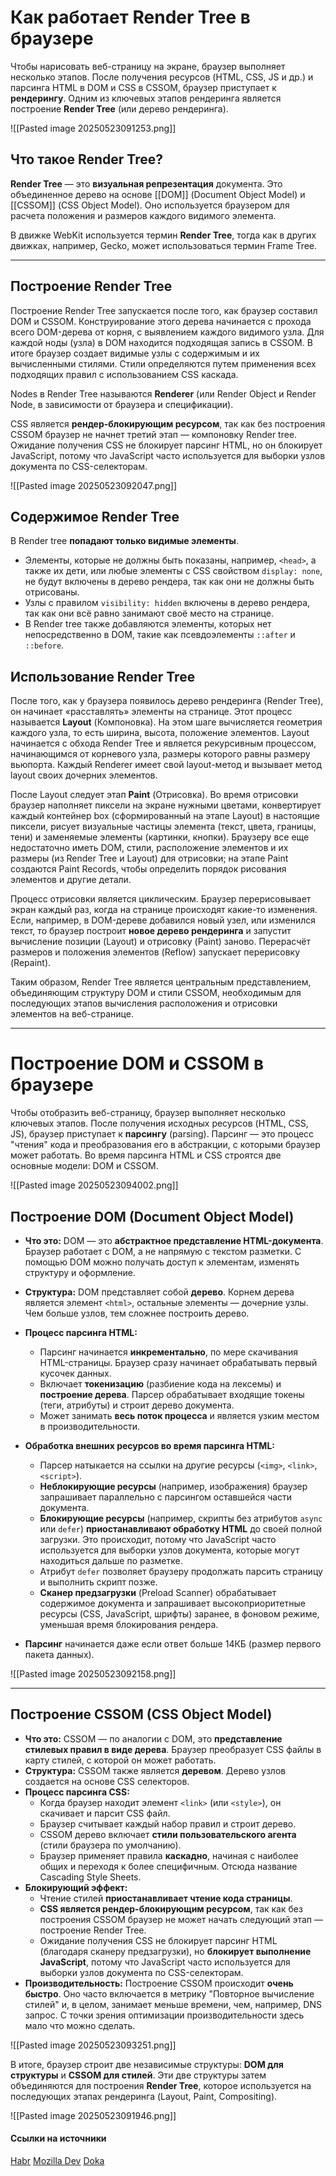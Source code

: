 # Как работает Render Tree в браузере

Чтобы нарисовать веб-страницу на экране, браузер выполняет несколько этапов. После получения ресурсов (HTML, CSS, JS и др.) и парсинга HTML в DOM и CSS в CSSOM, браузер приступает к **рендерингу**. Одним из ключевых этапов рендеринга является построение **Render Tree** (или дерево рендеринга).

![[Pasted image 20250523091253.png]]

## Что такое Render Tree?

**Render Tree** — это **визуальная репрезентация** документа. Это объединенное дерево на основе [[DOM]] (Document Object Model) и [[CSSOM]] (CSS Object Model). Оно используется браузером для расчета положения и размеров каждого видимого элемента.

В движке WebKit используется термин **Render Tree**, тогда как в других движках, например, Gecko, может использоваться термин Frame Tree.

---

## Построение Render Tree

Построение Render Tree запускается после того, как браузер составил DOM и CSSOM. Конструирование этого дерева начинается с прохода всего DOM-дерева от корня, с выявлением каждого видимого узла. Для каждой ноды (узла) в DOM находится подходящая запись в CSSOM. В итоге браузер создает видимые узлы с содержимым и их вычисленными стилями. Стили определяются путем применения всех подходящих правил с использованием CSS каскада.

Nodes в Render Tree называются **Renderer** (или Render Object и Render Node, в зависимости от браузера и спецификации).

CSS является **рендер-блокирующим ресурсом**, так как без построения CSSOM браузер не начнет третий этап — компоновку Render tree. Ожидание получения CSS не блокирует парсинг HTML, но он блокирует JavaScript, потому что JavaScript часто используется для выборки узлов документа по CSS-селекторам.

![[Pasted image 20250523092047.png]]

## Содержимое Render Tree

В Render tree **попадают только видимые элементы**.
*   Элементы, которые не должны быть показаны, например, `<head>`, а также их дети, или любые элементы с CSS свойством `display: none`, не будут включены в дерево рендера, так как они не должны быть отрисованы.
*   Узлы с правилом `visibility: hidden` включены в дерево рендера, так как они всё равно занимают своё место на странице.
*   В Render tree также добавляются элементы, которых нет непосредственно в DOM, такие как псевдоэлементы `::after` и `::before`.

## Использование Render Tree

После того, как у браузера появилось дерево рендеринга (Render Tree), он начинает «расставлять» элементы на странице. Этот процесс называется **Layout** (Компоновка). На этом шаге вычисляется геометрия каждого узла, то есть ширина, высота, положение элементов. Layout начинается с обхода Render Tree и является рекурсивным процессом, начинающимся от корневого узла, размеры которого равны размеру вьюпорта. Каждый Renderer имеет свой layout-метод и вызывает метод layout своих дочерних элементов.

После Layout следует этап **Paint** (Отрисовка). Во время отрисовки браузер наполняет пиксели на экране нужными цветами, конвертирует каждый контейнер box (сформированный на этапе Layout) в настоящие пиксели, рисует визуальные частицы элемента (текст, цвета, границы, тени) и заменяемые элементы (картинки, кнопки). Браузеру все еще недостаточно иметь DOM, стили, расположение элементов и их размеры (из Render Tree и Layout) для отрисовки; на этапе Paint создаются Paint Records, чтобы определить порядок рисования элементов и другие детали.

Процесс отрисовки является циклическим. Браузер перерисовывает экран каждый раз, когда на странице происходят какие-то изменения. Если, например, в DOM-дереве добавился новый узел, или изменился текст, то браузер построит **новое дерево рендеринга** и запустит вычисление позиции (Layout) и отрисовку (Paint) заново. Перерасчёт размеров и положения элементов (Reflow) запускает перерисовку (Repaint).

Таким образом, Render Tree является центральным представлением, объединяющим структуру DOM и стили CSSOM, необходимым для последующих этапов вычисления расположения и отрисовки элементов на веб-странице.


---

# Построение DOM и CSSOM в браузере

Чтобы отобразить веб-страницу, браузер выполняет несколько ключевых этапов. После получения исходных ресурсов (HTML, CSS, JS), браузер приступает к **парсингу** (parsing). Парсинг — это процесс "чтения" кода и преобразования его в абстракции, с которыми браузер может работать. Во время парсинга HTML и CSS строятся две основные модели: DOM и CSSOM.

![[Pasted image 20250523094002.png]]

## Построение DOM (Document Object Model)

*   **Что это:** DOM — это **абстрактное представление HTML-документа**. Браузер работает с DOM, а не напрямую с текстом разметки. С помощью DOM можно получать доступ к элементам, изменять структуру и оформление.
*   **Структура:** DOM представляет собой **дерево**. Корнем дерева является элемент `<html>`, остальные элементы — дочерние узлы. Чем больше узлов, тем сложнее построить дерево.
*   **Процесс парсинга HTML:**
    *   Парсинг начинается **инкрементально**, по мере скачивания HTML-страницы. Браузер сразу начинает обрабатывать первый кусочек данных.
    *   Включает **токенизацию** (разбиение кода на лексемы) и **построение дерева**. Парсер обрабатывает входящие токены (теги, атрибуты) и строит дерево документа.
    *   Может занимать **весь поток процесса** и является узким местом в производительности.

*   **Обработка внешних ресурсов во время парсинга HTML:**
    *   Парсер натыкается на ссылки на другие ресурсы (`<img>`, `<link>`, `<script>`).
    *   **Неблокирующие ресурсы** (например, изображения) браузер запрашивает параллельно с парсингом оставшейся части документа.
    *   **Блокирующие ресурсы** (например, скрипты без атрибутов `async` или `defer`) **приостанавливают обработку HTML** до своей полной загрузки. Это происходит, потому что JavaScript часто используется для выборки узлов документа, которые могут находиться дальше по разметке.
    *   Атрибут `defer` позволяет браузеру продолжать парсить страницу и выполнить скрипт позже.
    *   **Сканер предзагрузки** (Preload Scanner) обрабатывает содержимое документа и запрашивает высокоприоритетные ресурсы (CSS, JavaScript, шрифты) заранее, в фоновом режиме, уменьшая время блокирования рендера.

*   **Парсинг** начинается даже если ответ больше 14КБ (размер первого пакета данных).

![[Pasted image 20250523092158.png]]


---


## Построение CSSOM (CSS Object Model)

*   **Что это:** CSSOM — по аналогии с DOM, это **представление стилевых правил в виде дерева**. Браузер преобразует CSS файлы в карту стилей, с которой он может работать.
*   **Структура:** CSSOM также является **деревом**. Дерево узлов создается на основе CSS селекторов.
*   **Процесс парсинга CSS:**
    *   Когда браузер находит элемент `<link>` (или `<style>`), он скачивает и парсит CSS файл.
    *   Браузер считывает каждый набор правил и строит дерево.
    *   CSSOM дерево включает **стили пользовательского агента** (стили браузера по умолчанию).
    *   Браузер применяет правила **каскадно**, начиная с наиболее общих и переходя к более специфичным. Отсюда название Cascading Style Sheets.
*   **Блокирующий эффект:**
    *   Чтение стилей **приостанавливает чтение кода страницы**.
    *   **CSS является рендер-блокирующим ресурсом**, так как без построения CSSOM браузер не может начать следующий этап — построение Render Tree.
    *   Ожидание получения CSS не блокирует парсинг HTML (благодаря сканеру предзагрузки), но **блокирует выполнение JavaScript**, потому что JavaScript часто используется для выборки узлов документа по CSS-селекторам.
*   **Производительность:** Построение CSSOM происходит **очень быстро**. Оно часто включается в метрику "Повторное вычисление стилей" и, в целом, занимает меньше времени, чем, например, DNS запрос. С точки зрения оптимизации производительности здесь мало что можно сделать.

![[Pasted image 20250523093251.png]]

В итоге, браузер строит две независимые структуры: **DOM для структуры** и **CSSOM для стилей**. Эти две структуры затем объединяются для построения **Render Tree**, которое используется на последующих этапах рендеринга (Layout, Paint, Compositing).

![[Pasted image 20250523091946.png]]
#### Ccылки на источники

[Habr](https://habr.com/ru/articles/834184/)
[Mozilla Dev](https://developer.mozilla.org/ru/docs/Web/Performance/Guides/How_browsers_work)
[Doka](https://doka.guide/tools/how-the-browser-creates-pages/)
